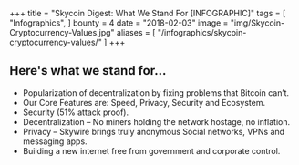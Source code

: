 +++
title = "Skycoin Digest: What We Stand For [INFOGRAPHIC]"
tags = [
    "Infographics",
]
bounty = 4
date = "2018-02-03"
image = "img/Skycoin-Cryptocurrency-Values.jpg"
aliases = [
	"/infographics/skycoin-cryptocurrency-values/"
]
+++

## Here's what we stand for...

  * Popularization of decentralization by fixing problems that Bitcoin can’t.
  * Our Core Features are: Speed, Privacy, Security and Ecosystem.
  * Security (51% attack proof).
  * Decentralization – No miners holding the network hostage, no inflation.
  * Privacy – Skywire brings truly anonymous Social networks, VPNs and messaging apps.
  * Building a new internet free from government and corporate control.
